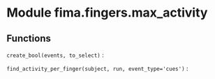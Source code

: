 Module fima.fingers.max_activity
================================

Functions
---------

    
`create_bool(events, to_select)`
:   

    
`find_activity_per_finger(subject, run, event_type='cues')`
: